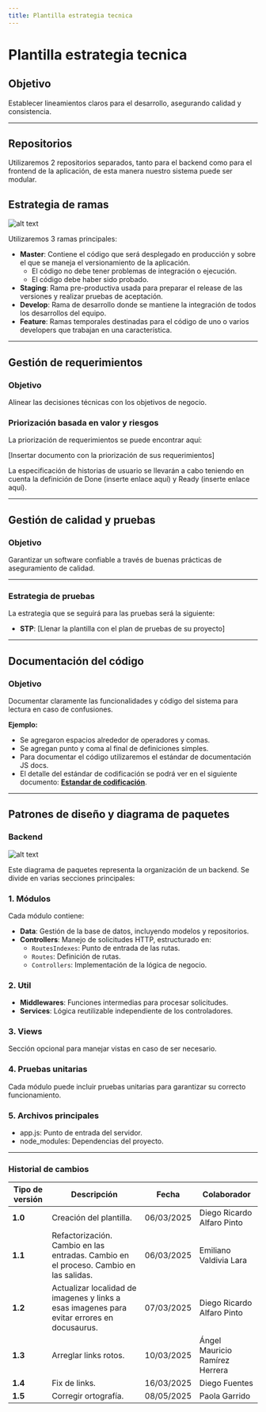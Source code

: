 ```yaml
---
title: Plantilla estrategia tecnica
---
```


# Plantilla estrategia tecnica

## Objetivo

Establecer lineamientos claros para el desarrollo, asegurando calidad y consistencia.

---

## Repositorios

Utilizaremos 2 repositorios separados, tanto para el backend como para el frontend de la aplicación, de esta manera nuestro sistema puede ser modular.

## Estrategia de ramas

![alt text](/img/manejo-de-ramas.png)

Utilizaremos 3 ramas principales:

- **Master**: Contiene el código que será desplegado en producción y sobre el que se maneja el versionamiento de la aplicación.
  - El código no debe tener problemas de integración o ejecución.
  - El código debe haber sido probado.
- **Staging**: Rama pre-productiva usada para preparar el release de las versiones y realizar pruebas de aceptación.
- **Develop**: Rama de desarrollo donde se mantiene la integración de todos los desarrollos del equipo.
- **Feature**: Ramas temporales destinadas para el código de uno o varios developers que trabajan en una característica.

---

## Gestión de requerimientos

### Objetivo

Alinear las decisiones técnicas con los objetivos de negocio.

### Priorización basada en valor y riesgos

La priorización de requerimientos se puede encontrar aquí:

[Insertar documento con la priorización de sus requerimientos]

La especificación de historias de usuario se llevarán a cabo teniendo en cuenta la definición de Done (inserte enlace aquí) y Ready (inserte enlace aquí).

---

## Gestión de calidad y pruebas

### Objetivo

Garantizar un software confiable a través de buenas prácticas de aseguramiento de calidad.

---

### Estrategia de pruebas

La estrategia que se seguirá para las pruebas será la siguiente:

- **STP**: [Llenar la plantilla con el plan de pruebas de su proyecto]

---

## Documentación del código

### Objetivo

Documentar claramente las funcionalidades y código del sistema para lectura en caso de confusiones.

**Ejemplo:**

- Se agregaron espacios alrededor de operadores y comas.
- Se agregan punto y coma al final de definiciones simples.
- Para documentar el código utilizaremos el estándar de documentación JS docs.
- El detalle del estándar de codificación se podrá ver en el siguiente documento: [**Estandar de codificación**](/docs/standards/general).

---

## Patrones de diseño y diagrama de paquetes

### Backend

![alt text](/img/plantilla-diagrama-de-paquetes.png)

Este diagrama de paquetes representa la organización de un backend. Se divide en varias secciones principales:

### 1. Módulos

Cada módulo contiene:

- **Data**: Gestión de la base de datos, incluyendo modelos y repositorios.
- **Controllers**: Manejo de solicitudes HTTP, estructurado en:
  - `RoutesIndexes`: Punto de entrada de las rutas.
  - `Routes`: Definición de rutas.
  - `Controllers`: Implementación de la lógica de negocio.

### 2. Util

- **Middlewares**: Funciones intermedias para procesar solicitudes.
- **Services**: Lógica reutilizable independiente de los controladores.

### 3. Views

Sección opcional para manejar vistas en caso de ser necesario.

### 4. Pruebas unitarias

Cada módulo puede incluir pruebas unitarias para garantizar su correcto funcionamiento.

### 5. Archivos principales

- app.js: Punto de entrada del servidor.
- node_modules: Dependencias del proyecto.

---

### Historial de cambios

| **Tipo de versión** | **Descripción**                                                                            | **Fecha**  | **Colaborador**                |
| ------------------- | ------------------------------------------------------------------------------------------ | ---------- | ------------------------------ |
| **1.0**             | Creación del plantilla.                                                                     | 06/03/2025 | Diego Ricardo Alfaro Pinto     |
| **1.1**             | Refactorización. Cambio en las entradas. Cambio en el proceso. Cambio en las salidas.      | 06/03/2025 | Emiliano Valdivia Lara         |
| **1.2**             | Actualizar localidad de imagenes y links a esas imagenes para evitar errores en docusaurus. | 07/03/2025 | Diego Ricardo Alfaro Pinto     |
| **1.3**             | Arreglar links rotos.                                                                       | 10/03/2025 | Ángel Mauricio Ramírez Herrera |
| **1.4**             | Fix de links.                                                                               | 16/03/2025 | Diego Fuentes                  |
| **1.5**             | Corregir ortografía.                                                                               | 08/05/2025 | Paola Garrido                  |
